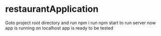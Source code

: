 # restaurantApplication
Goto project root directory and run npm i
run npm start to run server
now app is running on localhost
app is ready to be tested
